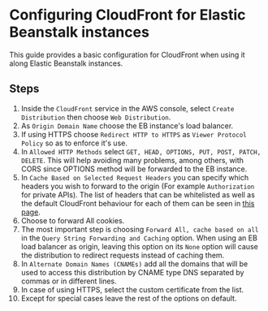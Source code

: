 # Configuring CloudFront for Elastic Beanstalk instances

This guide provides a basic configuration for CloudFront when using it along Elastic Beanstalk instances.

## Steps
1. Inside the `CloudFront` service in the AWS console, select `Create Distribution` then choose `Web Distribution`.
2. As `Origin Domain Name` choose the EB instance's load balancer.
3. If using HTTPS choose `Redirect HTTP to HTTPS` as `Viewer Protocol Policy` so as to enforce it's use.
4. In `Allowed HTTP Methods` select `GET, HEAD, OPTIONS, PUT, POST, PATCH, DELETE`. This will help avoiding many problems, among others, with CORS since OPTIONS method will be forwarded to the EB instance.
5. In `Cache Based on Selected Request Headers` you can specify which headers you wish to forward to the origin (For example `Authorization` for private APIs). The list of headers that can be whitelisted as well as the default CloudFront behaviour for each of them can be seen in [this page](https://docs.aws.amazon.com/AmazonCloudFront/latest/DeveloperGuide/RequestAndResponseBehaviorCustomOrigin.html#request-custom-headers-behavior).
6. Choose to forward All cookies.
7. The most important step is choosing `Forward All, cache based on all` in the `Query String Forwarding and Caching` option. When using an EB load balancer as origin, leaving this option on its `None` option will cause the distribution to redirect requests instead of caching them.
8. In `Alternate Domain Names (CNAMEs)` add all the domains that will be used to access this distribution by CNAME type DNS separated by commas or in different lines.
9. In case of using HTTPS, select the custom certificate from the list.
10. Except for special cases leave the rest of the options on default.
